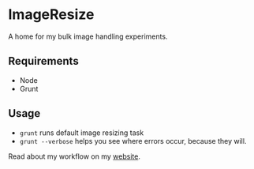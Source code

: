 # ImageResize
A home for my bulk image handling experiments.

## Requirements
- Node
- Grunt

## Usage
- `grunt` runs default image resizing task
- `grunt --verbose` helps you see where errors occur, because they will.

Read about my workflow on my [website](http://christanfergus.com/bulk-image-optimization-with-grunt/).